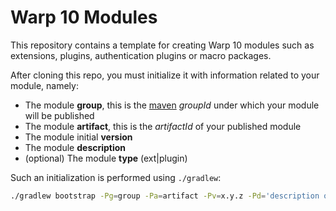 # Warp 10 Modules

This repository contains a template for creating Warp 10 modules such as extensions, plugins, authentication plugins or macro packages.

After cloning this repo, you must initialize it with information related to your module, namely:

* The module **group**, this is the [maven]() *groupId* under which your module will be published
* The module **artifact**, this is the *artifactId* of your published module
* The module initial **version**
* The module **description**
* (optional) The module **type** (ext|plugin)

Such an initialization is performed using `./gradlew`:

```bash
./gradlew bootstrap -Pg=group -Pa=artifact -Pv=x.y.z -Pd='description of your module' -Pt=type
```
